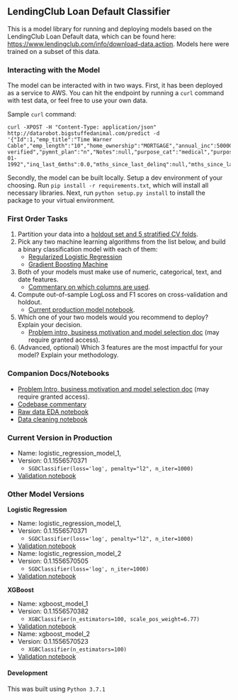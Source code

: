 ## LendingClub Loan Default Classifier

This is a model library for running and deploying models based on the LendingClub Loan Default data, which can be found here: https://www.lendingclub.com/info/download-data.action. Models here were trained on a subset of this data.

### Interacting with the Model

The model can be interacted with in two ways. First, it has been deployed as a service to AWS. You can hit the endpoint by running a `curl` command with test data, or feel free to use your own data.

Sample `curl` command:
```
curl -XPOST -H "Content-Type: application/json" http://datarobot.bigstuffedanimal.com/predict -d '{"Id":1,"emp_title":"Time Warner Cable","emp_length":"10","home_ownership":"MORTGAGE","annual_inc":50000.0,"verification_status":"not verified","pymnt_plan":"n","Notes":null,"purpose_cat":"medical","purpose":"Medical","zip_code":"766xx","addr_state":"TX","debt_to_income":10.87,"delinq_2yrs":0.0,"earliest_cr_line":"12-01-1992","inq_last_6mths":0.0,"mths_since_last_delinq":null,"mths_since_last_record":null,"open_acc":15.0,"pub_rec":0.0,"revol_bal":12087,"revol_util":12.1,"total_acc":44.0,"initial_list_status":"f","collections_12_mths_ex_med":0.0,"mths_since_last_major_derog":1,"policy_code":"PC4"}'
```
Secondly, the model can be built locally. Setup a dev environment of your choosing. Run `pip install -r requirements.txt`, which will install all necessary libraries. Next, run `python setup.py install` to install the package to your virtual environment.

### First Order Tasks
1. Partition your data into a [holdout set and 5 stratified CV folds](https://github.com/jakeweholt/DR_TH/blob/a2e338bff058b2f1ece09e153b83def85d4bb6f1/model/model.py#L23-L70).
2. Pick any two machine learning algorithms from the list below, and build a binary classification model with each of them:
    - [Regularized Logistic Regression](https://github.com/jakeweholt/DR_TH/blob/c27aba7d213097f43029e91f69c9bc5d7bc0aa81/train_model.py#L42-L50)
    - [Gradient Boosting Machine](https://github.com/jakeweholt/DR_TH/blob/c27aba7d213097f43029e91f69c9bc5d7bc0aa81/train_model.py#L28-L40)
3. Both of your models must make use of numeric, categorical, text, and date features.
    - [Commentary on which columns are used](https://github.com/jakeweholt/DR_TH/blob/master/analysis/01_data_cleaning.ipynb).
4. Compute out-of-sample LogLoss and F1 scores on cross-validation and holdout.
    - [Current production model notebook](https://github.com/jakeweholt/DR_TH/blob/master/logistic_regression_model_validation_1.ipynb). 
5. Which one of your two models would you recommend to deploy? Explain your decision.
    - [Problem intro, business motivation and model selection doc](https://docs.google.com/document/d/1V5CiQwuySPbKlDvfX8TpLxi0pXHN26-ehbBut4Noblc/edit?usp=sharing) (may require granted access).
6. (Advanced, optional) Which 3 features are the most impactful for your model? Explain
your methodology.

### Companion Docs/Notebooks
- [Problem Intro, business motivation and model selection doc](https://docs.google.com/document/d/1V5CiQwuySPbKlDvfX8TpLxi0pXHN26-ehbBut4Noblc/edit?usp=sharing) (may require granted access).
- [Codebase commentary](https://docs.google.com/document/d/1LpQ2jej05sPmCyDdtWpO6lI0z7dLOUxuDXVyR5YXJKc/edit?usp=sharing)
- [Raw data EDA notebook](https://github.com/jakeweholt/DR_TH/blob/master/analysis/00_raw_data_EDA.ipynb)
- [Data cleaning notebook](https://github.com/jakeweholt/DR_TH/blob/master/analysis/01_data_cleaning.ipynb)

### Current Version in Production
- Name: logistic_regression_model_1, 
- Version: 0.1.1556570371
  - `SGDClassifier(loss='log', penalty="l2", n_iter=1000)`
- [Validation notebook](https://github.com/jakeweholt/DR_TH/blob/master/logistic_regression_model_validation_1.ipynb)

### Other Model Versions

**Logistic Regression**

- Name: logistic_regression_model_1, 
- Version: 0.1.1556570371
  - `SGDClassifier(loss='log', penalty="l2", n_iter=1000)`
- [Validation notebook](https://github.com/jakeweholt/DR_TH/blob/master/logistic_regression_model_validation_1.ipynb)
- Name: logistic_regression_model_2
- Version: 0.1.1556570505
  - `SGDClassifier(loss='log', n_iter=1000)`
- [Validation notebook](https://github.com/jakeweholt/DR_TH/blob/master/logistic_regression_model_validation_2.ipynb)

**XGBoost**

- Name: xgboost_model_1
- Version: 0.1.1556570382
  - `XGBClassifier(n_estimators=100, scale_pos_weight=6.77)`
- [Validation notebook](  https://github.com/jakeweholt/DR_TH/blob/master/xgboost_model_validation_1.ipynb)<br/>
- Name: xgboost_model_2
- Version: 0.1.1556570523
  - `XGBClassifier(n_estimators=100)`
- [Validation notebook](  https://github.com/jakeweholt/DR_TH/blob/master/xgboost_model_validation_2.ipynb)

#### Development

This was built using `Python 3.7.1`


